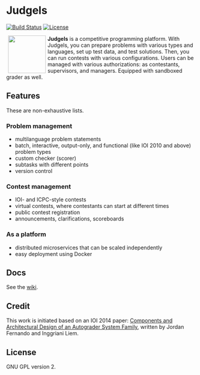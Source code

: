 # Judgels

[![Build Status](https://img.shields.io/travis/ia-toki/judgels/master.svg)](https://travis-ci.org/ia-toki/judgels)
[![License](https://img.shields.io/github/license/ia-toki/judgels.svg)](https://github.com/ia-toki/judgels/blob/master/LICENSE.txt)

<img src="https://raw.githubusercontent.com/ia-toki/judgels/master/judgels-frontends/raphael/src/assets/images/logo.png" align="left" height="100" hspace="5"/>

**Judgels** is a competitive programming platform. With Judgels, you can prepare problems with various types and languages, set up test data, and test solutions. Then, you can run contests with various configurations. Users can be managed with various authorizations: as contestants, supervisors, and managers. Equipped with sandboxed grader as well.

## Features

These are non-exhaustive lists.

### Problem management
- multilanguage problem statements
- batch, interactive, output-only, and functional (like IOI 2010 and above) problem types
- custom checker (scorer)
- subtasks with different points
- version control

### Contest management
- IOI- and ICPC-style contests
- virtual contests, where contestants can start at different times
- public contest registration
- announcements, clarifications, scoreboards

### As a platform
- distributed microservices that can be scaled independently
- easy deployment using Docker

## Docs

See the [wiki](https://github.com/ia-toki/judgels/wiki).

## Credit

This work is initiated based on an IOI 2014 paper: [Components and Architectural Design
of an Autograder System Family](http://www.ioinformatics.org/oi/pdf/v8_2014_69_80.pdf), written by Jordan Fernando and Inggriani Liem.

## License

GNU GPL version 2.
